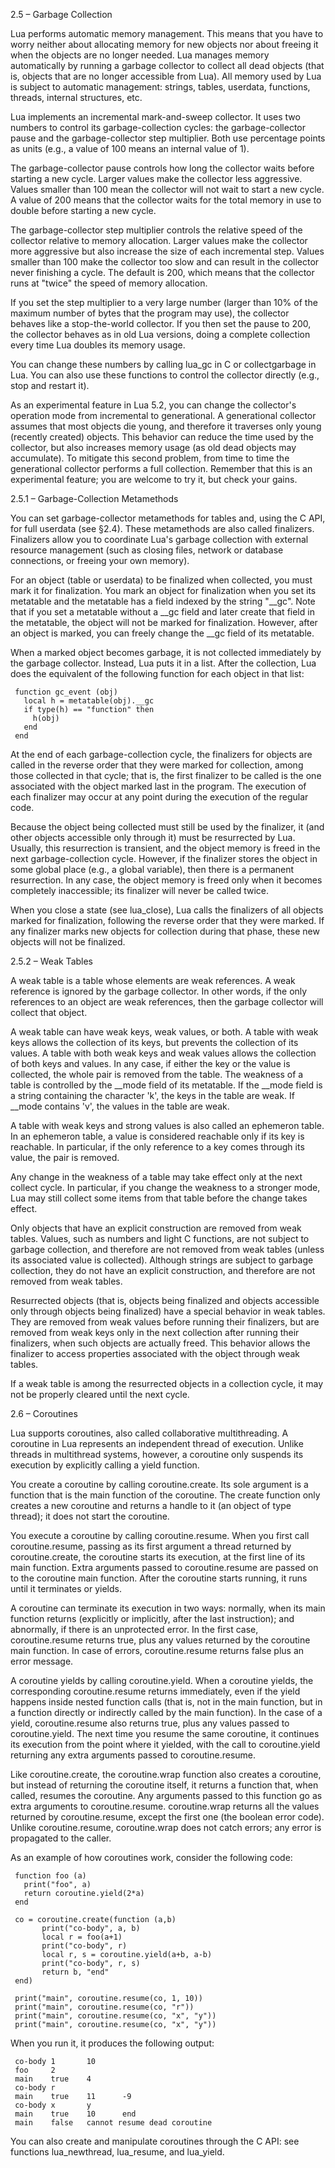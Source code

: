 ﻿2.5 – Garbage Collection

Lua performs automatic memory management. This means that you have to worry neither about allocating memory for new objects nor about freeing it when the objects are no longer needed. Lua manages memory automatically by running a garbage collector to collect all dead objects (that is, objects that are no longer accessible from Lua). All memory used by Lua is subject to automatic management: strings, tables, userdata, functions, threads, internal structures, etc.

Lua implements an incremental mark-and-sweep collector. It uses two numbers to control its garbage-collection cycles: the garbage-collector pause and the garbage-collector step multiplier. Both use percentage points as units (e.g., a value of 100 means an internal value of 1).

The garbage-collector pause controls how long the collector waits before starting a new cycle. Larger values make the collector less aggressive. Values smaller than 100 mean the collector will not wait to start a new cycle. A value of 200 means that the collector waits for the total memory in use to double before starting a new cycle.

The garbage-collector step multiplier controls the relative speed of the collector relative to memory allocation. Larger values make the collector more aggressive but also increase the size of each incremental step. Values smaller than 100 make the collector too slow and can result in the collector never finishing a cycle. The default is 200, which means that the collector runs at "twice" the speed of memory allocation.

If you set the step multiplier to a very large number (larger than 10% of the maximum number of bytes that the program may use), the collector behaves like a stop-the-world collector. If you then set the pause to 200, the collector behaves as in old Lua versions, doing a complete collection every time Lua doubles its memory usage.

You can change these numbers by calling lua_gc in C or collectgarbage in Lua. You can also use these functions to control the collector directly (e.g., stop and restart it).

As an experimental feature in Lua 5.2, you can change the collector's operation mode from incremental to generational. A generational collector assumes that most objects die young, and therefore it traverses only young (recently created) objects. This behavior can reduce the time used by the collector, but also increases memory usage (as old dead objects may accumulate). To mitigate this second problem, from time to time the generational collector performs a full collection. Remember that this is an experimental feature; you are welcome to try it, but check your gains.

2.5.1 – Garbage-Collection Metamethods

You can set garbage-collector metamethods for tables and, using the C API, for full userdata (see §2.4). These metamethods are also called finalizers. Finalizers allow you to coordinate Lua's garbage collection with external resource management (such as closing files, network or database connections, or freeing your own memory).

For an object (table or userdata) to be finalized when collected, you must mark it for finalization. You mark an object for finalization when you set its metatable and the metatable has a field indexed by the string "__gc". Note that if you set a metatable without a __gc field and later create that field in the metatable, the object will not be marked for finalization. However, after an object is marked, you can freely change the __gc field of its metatable.

When a marked object becomes garbage, it is not collected immediately by the garbage collector. Instead, Lua puts it in a list. After the collection, Lua does the equivalent of the following function for each object in that list:

     function gc_event (obj)
       local h = metatable(obj).__gc
       if type(h) == "function" then
         h(obj)
       end
     end
At the end of each garbage-collection cycle, the finalizers for objects are called in the reverse order that they were marked for collection, among those collected in that cycle; that is, the first finalizer to be called is the one associated with the object marked last in the program. The execution of each finalizer may occur at any point during the execution of the regular code.

Because the object being collected must still be used by the finalizer, it (and other objects accessible only through it) must be resurrected by Lua. Usually, this resurrection is transient, and the object memory is freed in the next garbage-collection cycle. However, if the finalizer stores the object in some global place (e.g., a global variable), then there is a permanent resurrection. In any case, the object memory is freed only when it becomes completely inaccessible; its finalizer will never be called twice.

When you close a state (see lua_close), Lua calls the finalizers of all objects marked for finalization, following the reverse order that they were marked. If any finalizer marks new objects for collection during that phase, these new objects will not be finalized.

2.5.2 – Weak Tables

A weak table is a table whose elements are weak references. A weak reference is ignored by the garbage collector. In other words, if the only references to an object are weak references, then the garbage collector will collect that object.

A weak table can have weak keys, weak values, or both. A table with weak keys allows the collection of its keys, but prevents the collection of its values. A table with both weak keys and weak values allows the collection of both keys and values. In any case, if either the key or the value is collected, the whole pair is removed from the table. The weakness of a table is controlled by the __mode field of its metatable. If the __mode field is a string containing the character 'k', the keys in the table are weak. If __mode contains 'v', the values in the table are weak.

A table with weak keys and strong values is also called an ephemeron table. In an ephemeron table, a value is considered reachable only if its key is reachable. In particular, if the only reference to a key comes through its value, the pair is removed.

Any change in the weakness of a table may take effect only at the next collect cycle. In particular, if you change the weakness to a stronger mode, Lua may still collect some items from that table before the change takes effect.

Only objects that have an explicit construction are removed from weak tables. Values, such as numbers and light C functions, are not subject to garbage collection, and therefore are not removed from weak tables (unless its associated value is collected). Although strings are subject to garbage collection, they do not have an explicit construction, and therefore are not removed from weak tables.

Resurrected objects (that is, objects being finalized and objects accessible only through objects being finalized) have a special behavior in weak tables. They are removed from weak values before running their finalizers, but are removed from weak keys only in the next collection after running their finalizers, when such objects are actually freed. This behavior allows the finalizer to access properties associated with the object through weak tables.

If a weak table is among the resurrected objects in a collection cycle, it may not be properly cleared until the next cycle.

2.6 – Coroutines

Lua supports coroutines, also called collaborative multithreading. A coroutine in Lua represents an independent thread of execution. Unlike threads in multithread systems, however, a coroutine only suspends its execution by explicitly calling a yield function.

You create a coroutine by calling coroutine.create. Its sole argument is a function that is the main function of the coroutine. The create function only creates a new coroutine and returns a handle to it (an object of type thread); it does not start the coroutine.

You execute a coroutine by calling coroutine.resume. When you first call coroutine.resume, passing as its first argument a thread returned by coroutine.create, the coroutine starts its execution, at the first line of its main function. Extra arguments passed to coroutine.resume are passed on to the coroutine main function. After the coroutine starts running, it runs until it terminates or yields.

A coroutine can terminate its execution in two ways: normally, when its main function returns (explicitly or implicitly, after the last instruction); and abnormally, if there is an unprotected error. In the first case, coroutine.resume returns true, plus any values returned by the coroutine main function. In case of errors, coroutine.resume returns false plus an error message.

A coroutine yields by calling coroutine.yield. When a coroutine yields, the corresponding coroutine.resume returns immediately, even if the yield happens inside nested function calls (that is, not in the main function, but in a function directly or indirectly called by the main function). In the case of a yield, coroutine.resume also returns true, plus any values passed to coroutine.yield. The next time you resume the same coroutine, it continues its execution from the point where it yielded, with the call to coroutine.yield returning any extra arguments passed to coroutine.resume.

Like coroutine.create, the coroutine.wrap function also creates a coroutine, but instead of returning the coroutine itself, it returns a function that, when called, resumes the coroutine. Any arguments passed to this function go as extra arguments to coroutine.resume. coroutine.wrap returns all the values returned by coroutine.resume, except the first one (the boolean error code). Unlike coroutine.resume, coroutine.wrap does not catch errors; any error is propagated to the caller.

As an example of how coroutines work, consider the following code:

     function foo (a)
       print("foo", a)
       return coroutine.yield(2*a)
     end
     
     co = coroutine.create(function (a,b)
           print("co-body", a, b)
           local r = foo(a+1)
           print("co-body", r)
           local r, s = coroutine.yield(a+b, a-b)
           print("co-body", r, s)
           return b, "end"
     end)
     
     print("main", coroutine.resume(co, 1, 10))
     print("main", coroutine.resume(co, "r"))
     print("main", coroutine.resume(co, "x", "y"))
     print("main", coroutine.resume(co, "x", "y"))
When you run it, it produces the following output:

     co-body 1       10
     foo     2
     main    true    4
     co-body r
     main    true    11      -9
     co-body x       y
     main    true    10      end
     main    false   cannot resume dead coroutine
You can also create and manipulate coroutines through the C API: see functions lua_newthread, lua_resume, and lua_yield.

